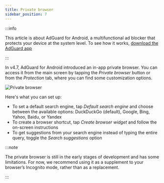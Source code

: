 ```yaml
---
title: Private browser
sidebar_position: 7
---
```


:::info

This article is about AdGuard for Android, a multifunctional ad blocker that protects your device at the system level. To see how it works, [download the AdGuard app](https://agrd.io/download-kb-adblock)

:::

In v4.7, AdGuard for Android introduced an in-app private browser. You can access it from the main screen by tapping the *Private browser* button or from the *Protection* tab, where you can find some customization options.

![Private browser](https://cdn.adtidy.org/content/release_notes/ad_blocker/android/v4.7/agpb_en.png)

Here's what you can set up:

- To set a default search engine, tap *Default search engine* and choose between the available options: DuckDuckGo (default), Google, Bing, Yahoo, Baidu, or Yandex
- To create a browser shortcut, tap *Create browser widget* and follow the on-screen instructions
- To get suggestions from your search engine instead of typing the entire query, toggle the *Search suggestions* option

:::note

The private browser is still in the early stages of development and has some limitations. For now, we recommend using it as a supplement to your browser’s Incognito mode, rather than as a replacement.

:::

